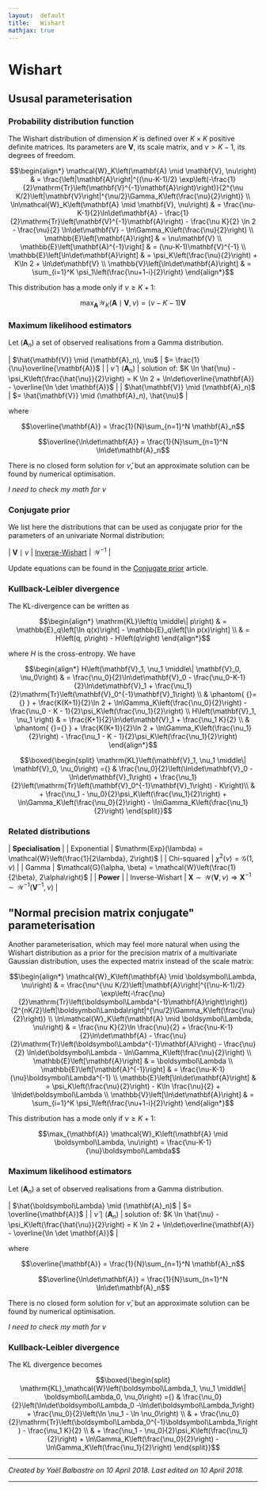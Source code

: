```yaml
---
layout:  default
title:   Wishart
mathjax: true
---
```


Wishart
=======

Ususal parameterisation
-----------------------

### Probability distribution function

The Wishart distribution of dimension $K$ is defined over $K \times K$ positive definite matrices. Its parameters are $\mathbf{V}$, its scale matrix, and $\nu > K - 1$, its degrees of freedom.

$$\begin{align*}
    \mathcal{W}_K\left(\mathbf{A} \mid \mathbf{V}, \nu\right)
    & = \frac{\left|\mathbf{A}\right|^{(\nu-K-1)/2} \exp\left(-\frac{1}{2}\mathrm{Tr}\left(\mathbf{V}^{-1}\mathbf{A}\right)\right)}{2^{\nu K/2}\left|\mathbf{V}\right|^{\nu/2}\Gamma_K\left(\frac{\nu}{2}\right)}
    \\
    \ln\mathcal{W}_K\left(\mathbf{A} \mid \mathbf{V}, \nu\right)
    & = \frac{\nu-K-1}{2}\ln\det\mathbf{A}
    - \frac{1}{2}\mathrm{Tr}\left(\mathbf{V}^{-1}\mathbf{A}\right)
    - \frac{\nu K}{2} \ln 2
    - \frac{\nu}{2} \ln\det\mathbf{V}
    - \ln\Gamma_K\left(\frac{\nu}{2}\right)
    \\
    \mathbb{E}\left[\mathbf{A}\right]
    & = \nu\mathbf{V}
    \\
    \mathbb{E}\left[\mathbf{A}^{-1}\right]
    & = (\nu-K-1)\mathbf{V}^{-1}
    \\
    \mathbb{E}\left[\ln\det\mathbf{A}\right]
    & = \psi_K\left(\frac{\nu}{2}\right) + K\ln 2 + \ln\det\mathbf{V}
    \\
    \mathbb{V}\left[\ln\det\mathbf{A}\right]
    & = \sum_{i=1}^K \psi_1\left(\frac{\nu+1-i}{2}\right)
\end{align*}$$

This distribution has a mode only if $\nu \geqslant K + 1$:

$$\max_{\mathbf{A}} \mathcal{W}_K\left(\mathbf{A} \mid \mathbf{V}, \nu\right) = (\nu-K-1)\mathbf{V}$$

### Maximum likelihood estimators

Let $(\mathbf{A}_n)$ a set of observed realisations from a Gamma distribution.

| $\hat{\mathbf{V}} \mid (\mathbf{A}_n), \nu$ | $= \frac{1}{\nu}\overline{\mathbf{A}}$ |
| $\hat{\nu} \mid (\mathbf{A}_n)$             | solution of: $K \ln \hat{\nu} - \psi_K\left(\frac{\hat{\nu}}{2}\right) = K \ln 2 + \ln\det\overline{\mathbf{A}} - \overline{\ln \det \mathbf{A}}$ |
| $\hat{\mathbf{V}} \mid (\mathbf{A}_n)$      | $= \hat{\mathbf{V}} \mid (\mathbf{A}_n), \hat{\nu}$ |

where

$$\overline{\mathbf{A}} = \frac{1}{N}\sum_{n=1}^N \mathbf{A}_n$$

$$\overline{\ln\det\mathbf{A}} = \frac{1}{N}\sum_{n=1}^N \ln\det\mathbf{A}_n$$

There is no closed form solution for $\hat{\nu}$, but an approximate solution can be found by numerical optimisation.

*I need to check my math for $\nu$*

### Conjugate prior

We list here the distributions that can be used as conjugate prior for the parameters of an univariate Normal distribution:

| $\mathbf{V} \mid \nu$ | [Inverse-Wishart]({{site.baseurl}}/proba/wishart-inv) | $\mathcal{W}^{-1}$ |

Update equations can be found in the [Conjugate prior]({{site.baseurl}}/conjugate-prior) article.

### Kullback-Leibler divergence

The KL-divergence can be written as

$$\begin{align*}
    \mathrm{KL}\left(q \middle\| p\right)
    & = \mathbb{E}_q\left[\ln q(x)\right] - \mathbb{E}_q\left[\ln p(x)\right]
    \\
    & = H\left(q, p\right) - H\left(q\right)
\end{align*}$$

where $H$ is the cross-entropy. We have

$$\begin{align*}
    H\left(\mathbf{V}_1, \nu_1 \middle\| \mathbf{V}_0, \nu_0\right)
    & = \frac{\nu_0}{2}\ln\det\mathbf{V}_0
    - \frac{\nu_0-K-1}{2}\ln\det\mathbf{V}_1
    + \frac{\nu_1}{2}\mathrm{Tr}\left(\mathbf{V}_0^{-1}\mathbf{V}_1\right)
    \\
    & \phantom{ {}={} }
    + \frac{K(K+1)}{2}\ln 2
    + \ln\Gamma_K\left(\frac{\nu_0}{2}\right)
    - \frac{\nu_0 - K - 1}{2}\psi_K\left(\frac{\nu_1}{2}\right)
    \\
    H\left(\mathbf{V}_1, \nu_1 \right)
    & = \frac{K+1}{2}\ln\det\mathbf{V}_1
    + \frac{\nu_1 K}{2}
    \\
    & \phantom{ {}={} }
    + \frac{K(K+1)}{2}\ln 2
    + \ln\Gamma_K\left(\frac{\nu_1}{2}\right)
    - \frac{\nu_1 - K - 1}{2}\psi_K\left(\frac{\nu_1}{2}\right)
\end{align*}$$

$$\boxed{\begin{split}
    \mathrm{KL}\left(\mathbf{V}_1, \nu_1 \middle\| \mathbf{V}_0, \nu_0\right)
    ={} & \frac{\nu_0}{2}\left(\ln\det\mathbf{V}_0 -\ln\det\mathbf{V}_1\right)
    + \frac{\nu_1}{2}\left(\mathrm{Tr}\left(\mathbf{V}_0^{-1}\mathbf{V}_1\right) - K\right)\\
    & + \frac{\nu_1 - \nu_0}{2}\psi_K\left(\frac{\nu_1}{2}\right)
    + \ln\Gamma_K\left(\frac{\nu_0}{2}\right)
    - \ln\Gamma_K\left(\frac{\nu_1}{2}\right)
\end{split}}$$

### Related distributions

| **Specialisation** |
| Exponential | $\mathrm{Exp}(\lambda) = \mathcal{W}\left(\frac{1}{2\lambda}, 2\right)$ |
| Chi-squared | $\chi^2(\nu) = \mathcal{G}\left(1, \nu\right)$ |
| Gamma       | $\mathcal{G}(\alpha, \beta) = \mathcal{W}\left(\frac{1}{2\beta}, 2\alpha\right)$ |
| **Power** |
| Inverse-Wishart | $\mathbf{X} \sim \mathcal{W}(\mathbf{V}, \nu) \Rightarrow \mathbf{X}^{-1} \sim \mathcal{W}^{-1}\left(\mathbf{V}^{-1}, \nu\right)$ |

"Normal precision matrix conjugate" parameterisation
----------------------------------------------------

Another parameterisation, which may feel more natural when using the Wishart distribution as a prior for the precision matrix of a multivariate Gaussian distribution, uses the expected matrix instead of the scale matrix:

$$\begin{align*}
    \mathcal{W}_K\left(\mathbf{A} \mid \boldsymbol\Lambda, \nu\right)
    & = \frac{\nu^{\nu K/2}\left|\mathbf{A}\right|^{(\nu-K-1)/2} \exp\left(-\frac{\nu}{2}\mathrm{Tr}\left(\boldsymbol\Lambda^{-1}\mathbf{A}\right)\right)}{2^{nK/2}\left|\boldsymbol\Lambda\right|^{\nu/2}\Gamma_K\left(\frac{\nu}{2}\right)}
    \\
    \ln\mathcal{W}_K\left(\mathbf{A} \mid \boldsymbol\Lambda, \nu\right)
    & = \frac{\nu K}{2}\ln \frac{\nu}{2}
    + \frac{\nu-K-1}{2}\ln\det\mathbf{A}
    - \frac{\nu}{2}\mathrm{Tr}\left(\boldsymbol\Lambda^{-1}\mathbf{A}\right)
    - \frac{\nu}{2} \ln\det\boldsymbol\Lambda
    - \ln\Gamma_K\left(\frac{\nu}{2}\right)
    \\
    \mathbb{E}\left[\mathbf{A}\right]
    & = \boldsymbol\Lambda
    \\
    \mathbb{E}\left[\mathbf{A}^{-1}\right]
    & = \frac{\nu-K-1}{\nu}\boldsymbol\Lambda^{-1}
    \\
    \mathbb{E}\left[\ln\det\mathbf{A}\right]
    & = \psi_K\left(\frac{\nu}{2}\right) - K\ln \frac{\nu}{2} + \ln\det\boldsymbol\Lambda
    \\
    \mathbb{V}\left[\ln\det\mathbf{A}\right]
    & = \sum_{i=1}^K \psi_1\left(\frac{\nu+1-i}{2}\right)
\end{align*}$$

This distribution has a mode only if $\nu \geqslant K + 1$:

$$\max_{\mathbf{A}} \mathcal{W}_K\left(\mathbf{A} \mid \boldsymbol\Lambda, \nu\right) = \frac{\nu-K-1}{\nu}\boldsymbol\Lambda$$

### Maximum likelihood estimators

Let $(\mathbf{A}_n)$ a set of observed realisations from a Gamma distribution.

| $\hat{\boldsymbol\Lambda} \mid (\mathbf{A}_n)$ | $= \overline{\mathbf{A}}$ |
| $\hat{\nu} \mid (\mathbf{A}_n)$                | solution of: $K \ln \hat{\nu} - \psi_K\left(\frac{\hat{\nu}}{2}\right) = K \ln 2 + \ln\det\overline{\mathbf{A}} - \overline{\ln \det \mathbf{A}}$ |

where

$$\overline{\mathbf{A}} = \frac{1}{N}\sum_{n=1}^N \mathbf{A}_n$$

$$\overline{\ln\det\mathbf{A}} = \frac{1}{N}\sum_{n=1}^N \ln\det\mathbf{A}_n$$

There is no closed form solution for $\hat{\nu}$, but an approximate solution can be found by numerical optimisation.

*I need to check my math for $\nu$*

### Kullback-Leibler divergence

The KL divergence becomes

$$\boxed{\begin{split}
    \mathrm{KL}_\mathcal{W}\left(\boldsymbol\Lambda_1, \nu_1 \middle\| \boldsymbol\Lambda_0, \nu_0\right)
    ={} & \frac{\nu_0}{2}\left(\ln\det\boldsymbol\Lambda_0 -\ln\det\boldsymbol\Lambda_1\right)
    + \frac{\nu_0}{2}\left(\ln \nu_1 - \ln \nu_0\right) \\
    & + \frac{\nu_0}{2}\mathrm{Tr}\left(\boldsymbol\Lambda_0^{-1}\boldsymbol\Lambda_1\right)
    - \frac{\nu_1 K}{2} \\
    & + \frac{\nu_1 - \nu_0}{2}\psi_K\left(\frac{\nu_1}{2}\right)
    + \ln\Gamma_K\left(\frac{\nu_0}{2}\right)
    - \ln\Gamma_K\left(\frac{\nu_1}{2}\right)
\end{split}}$$

***

*Created by Yaël Balbastre on 10 April 2018. Last edited on 10 April 2018.*

***
